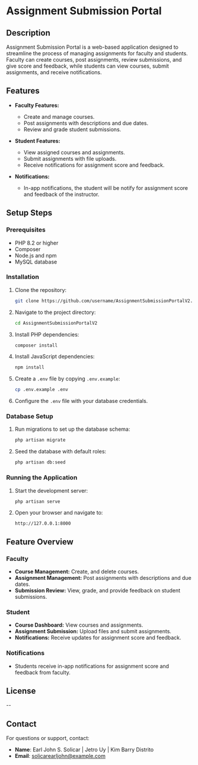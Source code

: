 # Assignment Submission Portal 

## Description
Assignment Submission Portal  is a web-based application designed to streamline the process of managing assignments for faculty and students. Faculty can create courses, post assignments, review submissions, and give score and feedback,  while students can view courses, submit assignments, and receive notifications.

## Features
- **Faculty Features:**
  - Create and manage courses.
  - Post assignments with descriptions and due dates.
  - Review and grade student submissions.
  

- **Student Features:**
  - View assigned courses and assignments.
  - Submit assignments with file uploads.
  - Receive notifications for assignment score and feedback.

- **Notifications:**
  - In-app notifications, the student will be notify for assignment score and feedback of the instructor.

## Setup Steps

### Prerequisites
- PHP 8.2 or higher
- Composer
- Node.js and npm
- MySQL database

### Installation
1. Clone the repository:
   ```bash
   git clone https://github.com/username/AssignmentSubmissionPortalV2.git
   ```
2. Navigate to the project directory:
   ```bash
   cd AssignmentSubmissionPortalV2
   ```
3. Install PHP dependencies:
   ```bash
   composer install
   ```
4. Install JavaScript dependencies:
   ```bash
   npm install
   ```
5. Create a `.env` file by copying `.env.example`:
   ```bash
   cp .env.example .env
   ```
6. Configure the `.env` file with your database credentials.

### Database Setup
1. Run migrations to set up the database schema:
   ```bash
   php artisan migrate
   ```
2. Seed the database with default roles:
   ```bash
   php artisan db:seed
   ```

### Running the Application
1. Start the development server:
   ```bash
   php artisan serve
   ```
2. Open your browser and navigate to:
   ```
   http://127.0.0.1:8000
   ```

## Feature Overview
### Faculty
- **Course Management:** Create, and delete courses.
- **Assignment Management:** Post assignments with descriptions and due dates.
- **Submission Review:** View, grade, and provide feedback on student submissions.

### Student
- **Course Dashboard:** View courses and assignments.
- **Assignment Submission:** Upload files and submit assignments.
- **Notifications:** Receive updates for assignment score and feedback.

### Notifications
- Students receive in-app notifications for assignment score and feedback from faculty.

## License
--

## Contact
For questions or support, contact:
- **Name**: Earl John S. Solicar | Jetro Uy | Kim Barry Distrito
- **Email**: solicarearljohn@example.com